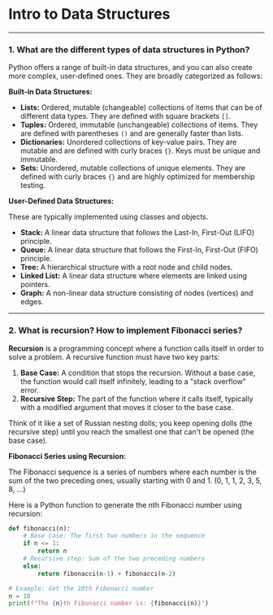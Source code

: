 # Intro to Data Structures

---

### 1. What are the different types of data structures in Python?

Python offers a range of built-in data structures, and you can also create more complex, user-defined ones. They are broadly categorized as follows:

**Built-in Data Structures:**

* **Lists:** Ordered, mutable (changeable) collections of items that can be of different data types. They are defined with square brackets `[]`.
* **Tuples:** Ordered, immutable (unchangeable) collections of items. They are defined with parentheses `()` and are generally faster than lists.
* **Dictionaries:** Unordered collections of key-value pairs. They are mutable and are defined with curly braces `{}`. Keys must be unique and immutable.
* **Sets:** Unordered, mutable collections of unique elements. They are defined with curly braces `{}` and are highly optimized for membership testing.

**User-Defined Data Structures:**

These are typically implemented using classes and objects.

* **Stack:** A linear data structure that follows the Last-In, First-Out (LIFO) principle.
* **Queue:** A linear data structure that follows the First-In, First-Out (FIFO) principle.
* **Tree:** A hierarchical structure with a root node and child nodes.
* **Linked List:** A linear data structure where elements are linked using pointers.
* **Graph:** A non-linear data structure consisting of nodes (vertices) and edges.

---

### 2. What is recursion? How to implement Fibonacci series?

**Recursion** is a programming concept where a function calls itself in order to solve a problem. A recursive function must have two key parts:

1.  **Base Case:** A condition that stops the recursion. Without a base case, the function would call itself infinitely, leading to a "stack overflow" error.
2.  **Recursive Step:** The part of the function where it calls itself, typically with a modified argument that moves it closer to the base case.

Think of it like a set of Russian nesting dolls; you keep opening dolls (the recursive step) until you reach the smallest one that can't be opened (the base case).

**Fibonacci Series using Recursion:**

The Fibonacci sequence is a series of numbers where each number is the sum of the two preceding ones, usually starting with 0 and 1. (0, 1, 1, 2, 3, 5, 8, ...)

Here is a Python function to generate the nth Fibonacci number using recursion:

```python
def fibonacci(n):
    # Base case: The first two numbers in the sequence
    if n <= 1:
        return n
    # Recursive step: Sum of the two preceding numbers
    else:
        return fibonacci(n-1) + fibonacci(n-2)

# Example: Get the 10th Fibonacci number
n = 10
print(f"The {n}th Fibonacci number is: {fibonacci(n)}")
